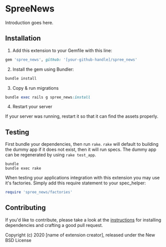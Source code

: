 # SpreeNews

Introduction goes here.

## Installation

1. Add this extension to your Gemfile with this line:
  ```ruby
  gem 'spree_news', github: '[your-github-handle]/spree_news'
  ```

2. Install the gem using Bundler:
  ```ruby
  bundle install
  ```

3. Copy & run migrations
  ```ruby
  bundle exec rails g spree_news:install
  ```

4. Restart your server

  If your server was running, restart it so that it can find the assets properly.

## Testing

First bundle your dependencies, then run `rake`. `rake` will default to building the dummy app if it does not exist, then it will run specs. The dummy app can be regenerated by using `rake test_app`.

```shell
bundle
bundle exec rake
```

When testing your applications integration with this extension you may use it's factories.
Simply add this require statement to your spec_helper:

```ruby
require 'spree_news/factories'
```


## Contributing

If you'd like to contribute, please take a look at the
[instructions](CONTRIBUTING.md) for installing dependencies and crafting a good
pull request.

Copyright (c) 2020 [name of extension creator], released under the New BSD License
